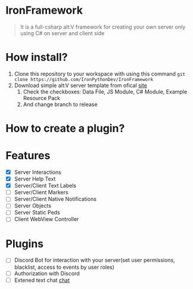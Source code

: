 # IronFramework
> It is a full-csharp alt:V framework for creating your own server only using C# on server and client side

# How install?
1. Clone this repository to your workspace with using this command `git clone https://github.com/IronPythonDev/IronFramework`
2. Download simple alt:V server template from ofical [site](https://altv.mp/#/downloads)
    1. Check the checkboxes: Data File, JS Module, C# Module, Example Resource Pack
    2. And change branch to release 


# How to create a plugin?

# Features

- [x] Server Interactions
- [x] Server Help Text
- [x] Server/Client Text Labels
- [ ] Server/Client Markers
- [ ] Server/Client Native Notifications
- [ ] Server Objects
- [ ] Server Static Peds
- [ ] Client WebView Controller

# Plugins

- [ ] Discord Bot for interaction with your server(set user permissions, blacklist, access to events by user roles)
- [ ] Authorization with Discord
- [ ] Extened text chat [chat](https://github.com/echoWanderer/altV-Chat)
